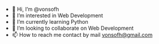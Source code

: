 - 👋 Hi, I’m @vonsofh
- 👀 I’m interested in Web Development
- 🌱 I’m currently learning Python
- 💞️ I’m looking to collaborate on Web Development
- 📫 How to reach me contact by mail vonsofh@gmail.com

<!---
vonsofh/vonsofh is a ✨ special ✨ repository because its `README.md` (this file) appears on your GitHub profile.
You can click the Preview link to take a look at your changes.
--->
